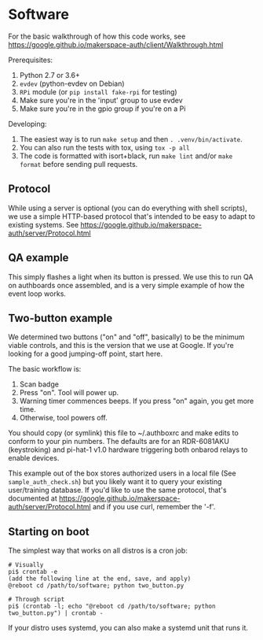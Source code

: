 # Software

For the basic walkthrough of how this code works, see https://google.github.io/makerspace-auth/client/Walkthrough.html

Prerequisites:

1. Python 2.7 or 3.6+
1. `evdev` (python-evdev on Debian)
1. `RPi` module (or `pip install fake-rpi` for testing)
1. Make sure you're in the 'input' group to use evdev
1. Make sure you're in the gpio group if you're on a Pi

Developing:

1. The easiest way is to run `make setup` and then `. .venv/bin/activate`.
1. You can also run the tests with tox, using `tox -p all`
1. The code is formatted with isort+black, run `make lint` and/or `make format`
   before sending pull requests.


## Protocol

While using a server is optional (you can do everything with shell scripts), we
use a simple HTTP-based protocol that's intended to be easy to adapt to existing
systems. See https://google.github.io/makerspace-auth/server/Protocol.html


## QA example

This simply flashes a light when its button is pressed.  We use this to run QA
on authboards once assembled, and is a very simple example of how the event loop
works.


## Two-button example

We determined two buttons ("on" and "off", basically) to be the minimum viable
controls, and this is the version that we use at Google.  If you're looking for
a good jumping-off point, start here.

The basic workflow is:

1. Scan badge
1. Press "on".  Tool will power up.
1. Warning timer commences beeps.  If you press "on" again, you get more time.
1. Otherwise, tool powers off.

You should copy (or symlink) this file to ~/.authboxrc and make edits to conform
to your pin numbers.  The defaults are for an RDR-6081AKU (keystroking) and
pi-hat-1 v1.0 hardware triggering both onbarod relays to enable devices.

This example out of the box stores authorized users in a local file
(See `sample_auth_check.sh`) but you likely want it to query your existing
user/training database.  If you'd like to use the same protocol, that's
documented at
https://google.github.io/makerspace-auth/server/Protocol.html and if you use
curl, remember the '-f'.

## Starting on boot

The simplest way that works on all distros is a cron job:

    # Visually
    pi$ crontab -e
    (add the following line at the end, save, and apply)
    @reboot cd /path/to/software; python two_button.py

    # Through script
    pi$ (crontab -l; echo "@reboot cd /path/to/software; python two_button.py") | crontab -

If your distro uses systemd, you can also make a systemd unit that runs it.
